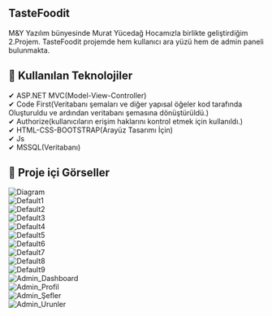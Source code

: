 ## TasteFoodit
M&Y Yazılım bünyesinde Murat Yücedağ Hocamızla birlikte geliştirdiğim 2.Projem. TasteFoodit projemde hem kullanıcı ara yüzü hem de admin paneli bulunmakta.
## 📌 Kullanılan Teknolojiler
✔ ASP.NET MVC(Model-View-Controller)</br>
✔ Code First(Veritabanı şemaları ve diğer yapısal öğeler kod tarafında Oluşturuldu ve ardından veritabanı şemasına dönüştürüldü.)</br>
✔ Authorize(kullanıcıların erişim haklarını kontrol etmek için kullanıldı.)</br>
✔ HTML-CSS-BOOTSTRAP(Arayüz Tasarımı İçin)</br>
✔ Js</br>
✔ MSSQL(Veritabanı)</br>
## 📌 Proje içi Görseller
![Diagram](https://github.com/tubabalkan/TasteFoodit/assets/100600148/61932a38-2cbd-4c34-901b-d55f6a6e41f8)</br>
![Default1](https://github.com/tubabalkan/TasteFoodit/assets/100600148/790b0415-3fa6-4122-9b74-0900158767ea)</br>
![Default2](https://github.com/tubabalkan/TasteFoodit/assets/100600148/812566a8-aade-431c-968d-7c744ad9ed11)</br>
![Default3](https://github.com/tubabalkan/TasteFoodit/assets/100600148/b214b984-1d3b-4ae3-b5e5-532f5ce29213)</br>
![Default4](https://github.com/tubabalkan/TasteFoodit/assets/100600148/b369ffe3-aea6-4742-b48e-7e3f6f26a8c0)</br>
![Default5](https://github.com/tubabalkan/TasteFoodit/assets/100600148/91362cac-46d1-40cb-9bf1-be38b4adb942)</br>
![Default6](https://github.com/tubabalkan/TasteFoodit/assets/100600148/9a513cd5-cf04-4081-993f-2b863587f487)</br>
![Default7](https://github.com/tubabalkan/TasteFoodit/assets/100600148/59eb9884-5327-4a72-8863-cd3a07374d28)</br>
![Default8](https://github.com/tubabalkan/TasteFoodit/assets/100600148/98d09831-3bda-4a42-b450-a27f935ddc9e)</br>
![Default9](https://github.com/tubabalkan/TasteFoodit/assets/100600148/e613685f-a046-4b18-ac16-df4668704fdb)</br>
![Admin_Dashboard](https://github.com/tubabalkan/TasteFoodit/assets/100600148/d54c2b8d-d2fe-4fc3-a19e-dc4796c7079f)</br>
![Admin_Profil](https://github.com/tubabalkan/TasteFoodit/assets/100600148/27c8c5ac-38ad-480f-a4bf-be22cca68d60)</br>
![Admin_Şefler](https://github.com/tubabalkan/TasteFoodit/assets/100600148/f528c207-af85-404d-8e9c-15ac157f1ac7)</br>
![Admin_Urunler](https://github.com/tubabalkan/TasteFoodit/assets/100600148/929af2a8-d141-4ef5-8809-405908f51425)</br>

